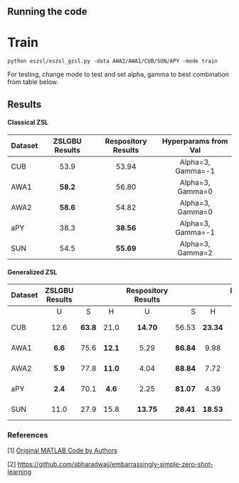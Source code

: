 ## Running the code

# Train

```
python eszsl/eszsl_gzsl.py -data AWA2/AWA1/CUB/SUN/APY -mode train

```
For testing, change mode to test and set alpha, gamma to best combination from table below.

## Results

#### Classical ZSL

| Dataset       | ZSLGBU Results| Respository Results |Hyperparams from Val |
| ------------- |:-------------:|:-------------------:|:-------------------:|
| CUB           |     53.9      | 	     53.94 		  |Alpha=3, Gamma=-1    |
| AWA1          |   **58.2**    |        56.80        |Alpha=3, Gamma=0     |
| AWA2          |   **58.6**    |        54.82        |Alpha=3, Gamma=0     |
| aPY           |     38.3      |      **38.56**      |Alpha=3, Gamma=-1    |
| SUN           |     54.5      |      **55.69**      |Alpha=3, Gamma=2     |

#### Generalized ZSL

|Dataset  |ZSLGBU Results       |||Respository Results |||Hyperparams from Val |
|---------|:-----:|:-----:|:-----:|:-----:|-----:|:-----:|:-------------------:|
|         |U      |S      |H      |U      |S     |H      |					   |
| CUB     | 12.6 | **63.8** | 21.0 | **14.70** | 56.53 | **23.34** |Alpha=3, Gamma=0 |
| AWA1    | **6.6** | 75.6 | **12.1** | 5.29 | **86.84** | 9.98 |Alpha=3, Gamma=0 |
| AWA2    | **5.9** | 77.8 | **11.0** | 4.04 | **88.84** | 7.72 |Alpha=3, Gamma=0 |
| aPY     | **2.4** | 70.1 | **4.6** | 2.25 | **81.07** | 4.39 |Alpha=2, Gamma=0 |
| SUN     | 11.0 | 27.9 | 15.8 | **13.75** | **28.41** | **18.53** |Alpha=3, Gamma=2 |

### References

[1] [Original MATLAB Code by Authors](https://github.com/bernard24/Embarrassingly-simple-ZSL)

[2] https://github.com/sbharadwajj/embarrassingly-simple-zero-shot-learning